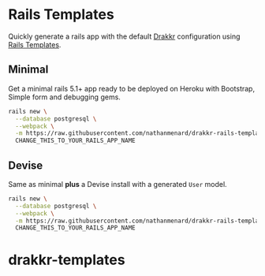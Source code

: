 # Rails Templates

Quickly generate a rails app with the default [Drakkr](https://drakkr.com) configuration
using [Rails Templates](http://guides.rubyonrails.org/rails_application_templates.html).


## Minimal

Get a minimal rails 5.1+ app ready to be deployed on Heroku with Bootstrap, Simple form and debugging gems.

```bash
rails new \
  --database postgresql \
  --webpack \
  -m https://raw.githubusercontent.com/nathanmenard/drakkr-rails-templates/master/minimal.rb \
  CHANGE_THIS_TO_YOUR_RAILS_APP_NAME
```

## Devise

Same as minimal **plus** a Devise install with a generated `User` model.

```bash
rails new \
  --database postgresql \
  --webpack \
  -m https://raw.githubusercontent.com/nathanmenard/drakkr-rails-templates/master/devise.rb \
  CHANGE_THIS_TO_YOUR_RAILS_APP_NAME
```
# drakkr-templates
